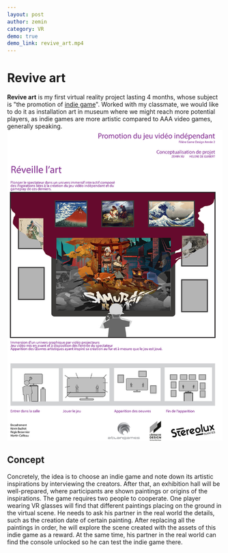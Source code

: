 ```yaml
---
layout: post
author: zemin 
category: VR
demo: true
demo_link: revive_art.mp4
---
```


# Revive art

**Revive art** is my first virtual reality project lasting 4 months, whose subject is "the promotion of [indie game](https://en.wikipedia.org/wiki/Indie_game)". Worked with my classmate, we would like to do it as installation art in museum where we might reach more potential players, as indie games are more artistic compared to AAA video games, generally speaking.
&nbsp;
![Alt text](https://raw.githubusercontent.com/zemin-xu/zemin-xu.github.io/master/assets/images/revive_art.jpg "poster")

## Concept

 Concretely, the idea is to choose an indie game and note down its artistic inspirations by interviewing the creators. After that, an exhibition hall will be well-prepared, where participants are shown paintings or origins of the inspirations. The game requires two people to cooperate. One player wearing VR glasses will find that different paintings placing on the ground in the virtual scene. He needs to ask his partner in the real world the details, such as the creation date of certain painting. After replacing all the paintings in order, he will explore the scene created with the assets of this indie game as a reward. At the same time, his partner in the real world can find the console unlocked so he can test the indie game there.
